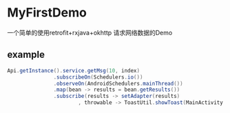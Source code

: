# MyFirstDemo  

 一个简单的使用retrofit+rxjava+okhttp 请求网络数据的Demo  
 ## example  
 ```java  
 Api.getInstance().service.getMsg(10, index)  
                .subscribeOn(Schedulers.io())  
                .observeOn(AndroidSchedulers.mainThread())  
                .map(bean -> results = bean.getResults())  
                .subscribe(results -> setAdapter(results)  
                        , throwable -> ToastUtil.showToast(MainActivity.this, "网络错误"));  
 ```

